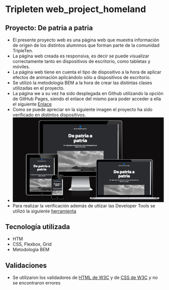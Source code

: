 # Tripleten web_project_homeland

## Proyecto: De patria a patria
* El presente proyecto web es una página web que muestra información de origen de los distintos alumnnos que forman parte de la comunidad TripleTen. 
* La página web creada es responsiva, es decir se puede visualizar correctamente tanto en dispositivos de escritorio, como tabletas y móviles.
* La página web tiene en cuenta el tipo de dispositivo a la hora de aplicar efectos de animación aplicándolo sólo a dispositivos de escritorio.
* Se utilizó la metodología BEM a la hora de crear las distintas clases utilizadas en el proyecto.
* La página we a su vez ha sido desplegada en Github utilizando la opción de GitHub Pages, siendo el enlace del mismo para poder acceder a ella el siguiente [Enlace](https://rodolfolazo.github.io/web_project_homeland/)
* Como se puede apreciar en la siguiente imagen el proyecto ha sido verificado en distintos dispositivos. 
* ![Responsive](https://raw.githubusercontent.com/rodolfolazo/web_project_homeland/main/images/responsive.png)
* Para realizar la verificación además de utlizar las Developer Tools se utilizó la siguiente [herramienta](https://ui.dev/amiresponsive?url=https://rodolfolazo.github.io/web_project_homeland/)

## Tecnología utilizada
* HTM
* CSS, Flexbox, Grid
* Metodología BEM

## Validaciones
* Se utilizaron los validadores de [HTML de W3C](https://validator.w3.org/) y de [CSS de W3C](https://jigsaw.w3.org/css-validator/) y no se encontraron errores 



